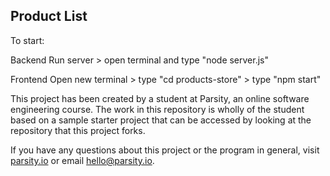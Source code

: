 ## Product List

To start:

Backend
Run server > open terminal and type "node server.js"

Frontend
Open new terminal > type "cd products-store" > type "npm start"


This project has been created by a student at Parsity, an online software engineering course. The work in this repository is wholly of the student based on a sample starter project that can be accessed by looking at the repository that this project forks.

If you have any questions about this project or the program in general, visit [parsity.io](https://parsity.io/) or email hello@parsity.io.
